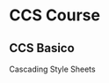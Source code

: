 # CCS Course

## CCS Basico

Cascading Style Sheets


<!--stackedit_data:
eyJoaXN0b3J5IjpbLTc4NzcxMjA4NywtMTk4ODQwMjA2MywtMT
UyODMzNzc4NV19
-->